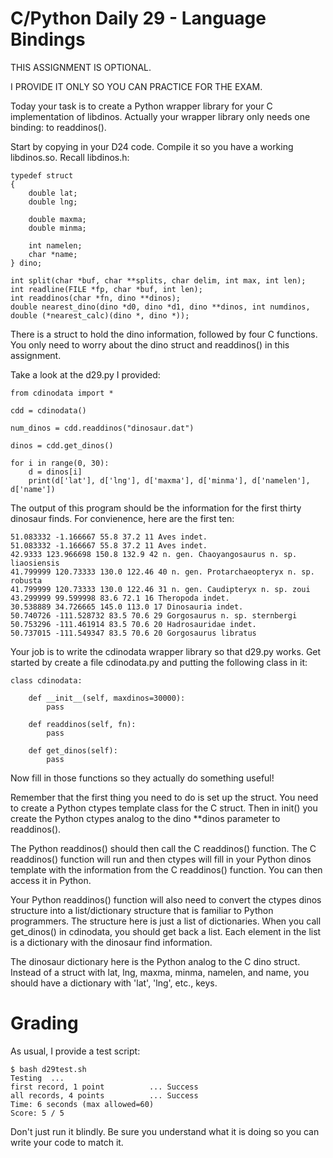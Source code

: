 # C/Python Daily 29 - Language Bindings

THIS ASSIGNMENT IS OPTIONAL.

I PROVIDE IT ONLY SO YOU CAN PRACTICE FOR THE EXAM.

Today your task is to create a Python wrapper library for your C implementation of libdinos.  Actually your wrapper library only needs one binding: to readdinos().

Start by copying in your D24 code.  Compile it so you have a working libdinos.so.  Recall libdinos.h:

    typedef struct
    {
        double lat;
        double lng;
        
        double maxma;
        double minma;
        
        int namelen;
        char *name;
    } dino;

    int split(char *buf, char **splits, char delim, int max, int len);
    int readline(FILE *fp, char *buf, int len);
    int readdinos(char *fn, dino **dinos);
    double nearest_dino(dino *d0, dino *d1, dino **dinos, int numdinos, double (*nearest_calc)(dino *, dino *));

There is a struct to hold the dino information, followed by four C functions.  You only need to worry about the dino struct and readdinos() in this assignment.

Take a look at the d29.py I provided:

    from cdinodata import *

    cdd = cdinodata()

    num_dinos = cdd.readdinos("dinosaur.dat")

    dinos = cdd.get_dinos()

    for i in range(0, 30):
        d = dinos[i]
        print(d['lat'], d['lng'], d['maxma'], d['minma'], d['namelen'], d['name'])

The output of this program should be the information for the first thirty dinosaur finds.  For convienence, here are the first ten:

    51.083332 -1.166667 55.8 37.2 11 Aves indet.
    51.083332 -1.166667 55.8 37.2 11 Aves indet.
    42.9333 123.966698 150.8 132.9 42 n. gen. Chaoyangosaurus n. sp. liaosiensis
    41.799999 120.73333 130.0 122.46 40 n. gen. Protarchaeopteryx n. sp. robusta
    41.799999 120.73333 130.0 122.46 31 n. gen. Caudipteryx n. sp. zoui
    43.299999 99.599998 83.6 72.1 16 Theropoda indet.
    30.538889 34.726665 145.0 113.0 17 Dinosauria indet.
    50.740726 -111.528732 83.5 70.6 29 Gorgosaurus n. sp. sternbergi
    50.753296 -111.461914 83.5 70.6 20 Hadrosauridae indet.
    50.737015 -111.549347 83.5 70.6 20 Gorgosaurus libratus

Your job is to write the cdinodata wrapper library so that d29.py works.  Get started by create a file cdinodata.py and putting the following class in it:

    class cdinodata:
        
        def __init__(self, maxdinos=30000):
            pass
        
        def readdinos(self, fn):
            pass

        def get_dinos(self):
            pass

Now fill in those functions so they actually do something useful!

Remember that the first thing you need to do is set up the struct.  You need to create a Python ctypes template class for the C struct.  Then in init() you create the Python ctypes analog to the dino **dinos parameter to readdinos().

The Python readdinos() should then call the C readdinos() function.  The C readdinos() function will run and then ctypes will fill in your Python dinos template with the information from the C readdinos() function.  You can then access it in Python.

Your Python readdinos() function will also need to convert the ctypes dinos structure into a list/dictionary structure that is familiar to Python programmers.  The structure here is just a list of dictionaries.  When you call get_dinos() in cdinodata, you should get back a list.  Each element in the list is a dictionary with the dinosaur find information.

The dinosaur dictionary here is the Python analog to the C dino struct.  Instead of a struct with lat, lng, maxma, minma, namelen, and name, you should have a dictionary with 'lat', 'lng', etc., keys.

# Grading

As usual, I provide a test script:

    $ bash d29test.sh 
    Testing  ...
    first record, 1 point          ... Success
    all records, 4 points          ... Success
    Time: 6 seconds (max allowed=60)
    Score: 5 / 5

Don't just run it blindly.  Be sure you understand what it is doing so you can write your code to match it.
